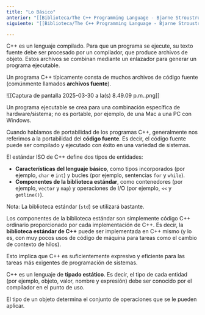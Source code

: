 ```yaml
---
title: "Lo Básico"
anterior: "[[Biblioteca/The C++ Programming Language - Bjarne Stroustrup/2 - Un Tour Por C++ - Lo Básico/1 - Introducción]]"
siguiente: "[[Biblioteca/The C++ Programming Language - Bjarne Stroustrup/2 - Un Tour Por C++ - Lo Básico/2.1 - Hello World]]"

---
```

C++ es un lenguaje compilado. Para que un programa se ejecute, su texto fuente debe ser procesado por un compilador, que produce archivos de objeto. Estos archivos se combinan mediante un enlazador para generar un programa ejecutable. 

Un programa C++ típicamente consta de muchos archivos de código fuente (comúnmente llamados **archivos fuente**).

![[Captura de pantalla 2025-03-30 a la(s) 8.49.09 p.m..png]]

Un programa ejecutable se crea para una combinación específica de hardware/sistema; no es portable, por ejemplo, de una Mac a una PC con Windows.

Cuando hablamos de portabilidad de los programas C++, generalmente nos referimos a la portabilidad del **código fuente**. Es decir, el código fuente puede ser compilado y ejecutado con éxito en una variedad de sistemas.

El estándar ISO de C++ define dos tipos de entidades:
- **Características del lenguaje básico**, como tipos incorporados (por ejemplo, `char` e `int`) y bucles (por ejemplo, sentencias `for` y `while`).
- **Componentes de la biblioteca estándar**, como contenedores (por ejemplo, `vector` y `map`) y operaciones de I/O (por ejemplo, `<<` y `getline()`).

Nota: La biblioteca estándar (`std`) se utilizará bastante. 

Los componentes de la biblioteca estándar son simplemente código C++ ordinario proporcionado por cada implementación de C++. Es decir, la **biblioteca estándar de C++** puede ser implementada en C++ mismo (y lo es, con muy pocos usos de código de máquina para tareas como el cambio de contexto de hilos).

Esto implica que C++ es suficientemente expresivo y eficiente para las tareas más exigentes de programación de sistemas.

C++ es un lenguaje de **tipado estático**. Es decir, el tipo de cada entidad (por ejemplo, objeto, valor, nombre y expresión) debe ser conocido por el compilador en el punto de uso.

El tipo de un objeto determina el conjunto de operaciones que se le pueden aplicar.